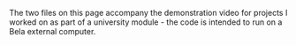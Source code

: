 The two files on this page accompany the demonstration video for projects I worked on as part of a university module - the code is intended to run on a Bela external computer.
